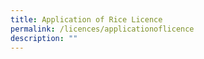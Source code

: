 ```yaml
---
title: Application of Rice Licence
permalink: /licences/applicationoflicence
description: ""
---
```


